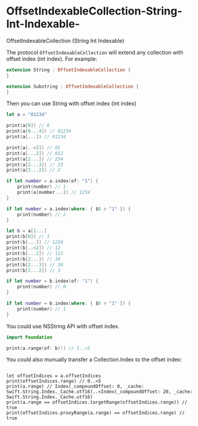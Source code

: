 # OffsetIndexableCollection-String-Int-Indexable-
OffsetIndexableCollection (String Int Indexable)

The protocol   `OffsetIndexableCollection` will extend any collection with offset index (int index).
For example:

```Swift
extension String : OffsetIndexableCollection {
}

extension Substring : OffsetIndexableCollection {
}
```
Then you can use String with offset index (int index)
```Swift
let a = "01234"

print(a[0]) // 0
print(a[0...4]) // 01234
print(a[...]) // 01234

print(a[..<2]) // 01
print(a[...2]) // 012
print(a[2...]) // 234
print(a[2...3]) // 23
print(a[2...2]) // 2

if let number = a.index(of: "1") {
    print(number) // 1
    print(a[number...]) // 1234
}

if let number = a.index(where: { $0 > "1" }) {
    print(number) // 2
}

let b = a[1...]
print(b[0]) // 1
print(b[...]) // 1234
print(b[..<2]) // 12
print(b[...2]) // 123
print(b[2...]) // 34
print(b[2...3]) // 34
print(b[2...2]) // 3

if let number = b.index(of: "1") {
    print(number) // 0
}

if let number = b.index(where: { $0 > "1" }) {
    print(number) // 1
}

```

You could use NSString API with offset index.

```Swift
import Foundation

print(a.range(of: b)!) // 1..<5
```

You could also munually transfer a Collection.Index to the offset index:
```

let offsetIndices = a.offsetIndices
print(offsetIndices.range) // 0..<5
print(a.range) // Index(_compoundOffset: 0, _cache: Swift.String.Index._Cache.utf16)..<Index(_compoundOffset: 20, _cache: Swift.String.Index._Cache.utf16)
print(a.range == offsetIndices.targetRange(offsetIndices.range)) // true
print(offsetIndices.proxyRange(a.range) == offsetIndices.range) // true
```

